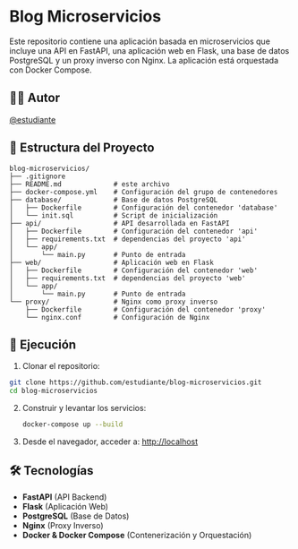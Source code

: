 # Blog Microservicios

Este repositorio contiene una aplicación basada en microservicios que incluye una API en FastAPI, una aplicación web en Flask, una base de datos PostgreSQL y un proxy inverso con Nginx. La aplicación está orquestada con Docker Compose.

## 👩🏼 Autor

[@estudiante](https://github.com/estudiante)

## 📂 Estructura del Proyecto

  ```
  blog-microservicios/
  ├── .gitignore
  ├── README.md             # este archivo
  ├── docker-compose.yml    # Configuración del grupo de contenedores
  ├── database/             # Base de datos PostgreSQL
  │   ├── Dockerfile        # Configuración del contenedor 'database'
  │   └── init.sql          # Script de inicialización
  ├── api/                  # API desarrollada en FastAPI
  │   ├── Dockerfile        # Configuración del contenedor 'api'
  │   ├── requirements.txt  # dependencias del proyecto 'api'
  │   └── app/
  │       └── main.py       # Punto de entrada
  ├── web/                  # Aplicación web en Flask
  │   ├── Dockerfile        # Configuración del contenedor 'web'
  │   ├── requirements.txt  # dependencias del proyecto 'web'
  │   └── app/
  │       └── main.py       # Punto de entrada
  └── proxy/                # Nginx como proxy inverso
      ├── Dockerfile        # Configuración del contenedor 'proxy'
      └── nginx.conf        # Configuración de Nginx
  ```

## 🚀 Ejecución

1. Clonar el repositorio:

  ```bash
  git clone https://github.com/estudiante/blog-microservicios.git
  cd blog-microservicios
  ```

2. Construir y levantar los servicios:

   ```bash
   docker-compose up --build
   ```

3. Desde el navegador, acceder a: [http://localhost](http://localhost)

## 🛠 Tecnologías

- **FastAPI** (API Backend)
- **Flask** (Aplicación Web)
- **PostgreSQL** (Base de Datos)
- **Nginx** (Proxy Inverso)
- **Docker & Docker Compose** (Contenerización y Orquestación)

